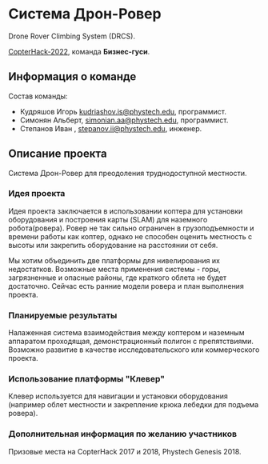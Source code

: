 # Система Дрон-Ровер

Drone Rover Climbing System (DRCS).

[CopterHack-2022](copterhack2022.md), команда **Бизнес-гуси**.

## Информация о команде

Состав команды:

* Кудряшов Игорь kudriashov.is@phystech.edu, программист.
* Симонян Альберт, simonian.aa@phystech.edu, программист.
* Степанов Иван , stepanov.ii@phystech.edu, инженер.

## Описание проекта

Система Дрон-Ровер для преодоления труднодоступной местности.

### Идея проекта

Идея проекта заключается в использовании коптера для установки оборудования и построения карты (SLAM) для наземного робота(ровера). Ровер не так сильно ограничен в грузоподъемности и времени работы как коптер, однако не способен оценить местность с высоты или закрепить оборудование на расстоянии от себя.

Мы хотим объединить две платформы для нивелирования их недостатков. Возможные места применения системы - горы, загрязненные и опасные районы, где краткого облета не будет достаточно. Сейчас есть ранние модели ровера и план выполнения проекта.

### Планируемые результаты

Налаженная система взаимодействия между коптером и наземным аппаратом проходящая, демонстрационный полигон с препятствиями. Возможно развитие в качестве исследовательского или коммерческого проекта.

### Использование платформы "Клевер"

Клевер используется для навигации и установки оборудования (например облет местности и закрепление крюка лебедки для подъема ровера).

### Дополнительная информация по желанию участников

Призовые места на CopterHack 2017 и 2018, Phystech Genesis 2018.
